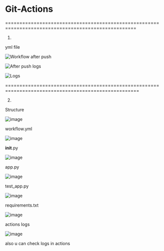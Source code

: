 # Git-Actions

====================================================================================================

1.

yml file

![Workflow](https://github.com/user-attachments/assets/dba91996-0f04-4f14-ba4d-7487d3008e04)
after push

![After push](https://github.com/user-attachments/assets/4bfd5a02-4f56-4309-8c8b-d1b4bad2704a)
logs

![Logs](https://github.com/user-attachments/assets/c0edda5b-c834-42ba-bb48-e4dd5029c85f)

=====================================================================================================

2.

Structure

![image](https://github.com/user-attachments/assets/6bd55b03-a0a2-4baa-a65e-f2220de2954a)

workflow.yml

![image](https://github.com/user-attachments/assets/9feaff22-97c0-4ef0-a31f-2581150270e3)

__init__.py

![image](https://github.com/user-attachments/assets/c1c3eea8-c558-4b02-86dc-8cb05ec1e0d0)

app.py

![image](https://github.com/user-attachments/assets/05a30d23-f357-4af4-96bc-c649a1cc3868)

test_app.py

![image](https://github.com/user-attachments/assets/2f82a627-f938-44a2-9784-6bbdfbfe6452)

requirements.txt

![image](https://github.com/user-attachments/assets/347cf375-c9f3-495a-80e4-14362d78bf27)

actions logs

![image](https://github.com/user-attachments/assets/7bd9d160-c3d6-4377-8010-c22b20706753)

also u can check logs in actions












